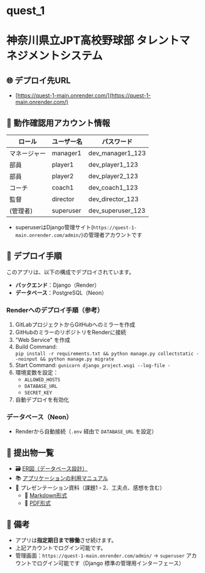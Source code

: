 # quest_1

# 神奈川県立JPT高校野球部 タレントマネジメントシステム

## 🌐 デプロイ先URL
- [https://quest-1-main.onrender.com/](https://quest-1-main.onrender.com/)

## 🔐 動作確認用アカウント情報
| ロール | ユーザー名 | パスワード |
|--------|------------|------------|
| マネージャー | manager1 | dev_manager1_123 | 
| 部員 | player1  | dev_player1_123   |
| 部員 | player2 | dev_player2_123 | 
| コーチ | coach1 | dev_coach1_123 |
| 監督 | director | dev_director_123 | 
| (管理者) | superuser | dev_superuser_123 |
- superuserはDjango管理サイト(`https://quest-1-main.onrender.com/admin/`)の管理者アカウントです

## 🚀 デプロイ手順

このアプリは、以下の構成でデプロイされています。

- **バックエンド**：Django（Render）
- **データベース**：PostgreSQL（Neon）

### Renderへのデプロイ手順（参考）

1. GitLabプロジェクトからGitHubへのミラーを作成
1. GitHubのミラーのリポジトリをRenderに接続
2. "Web Service" を作成
3. Build Command:  
`pip install -r requirements.txt && python manage.py collectstatic --noinput && python manage.py migrate`
4. Start Command: `gunicorn django_project.wsgi --log-file -`
5. 環境変数を設定：
    - `ALLOWED_HOSTS`
    - `DATABASE_URL`
    - `SECRET_KEY`
6. 自動デプロイを有効化

### データベース（Neon）

- Renderから自動接続（`.env` 経由で `DATABASE_URL` を設定）

## 📎 提出物一覧

- 🗃 [ER図（データベース設計）](doc/README.md)
- 📚 [アプリケーションの利用マニュアル](doc/manual.md)
- 🎤 プレゼンテーション資料（課題1・2、工夫点、感想を含む）
  - 📄 [Markdown形式](doc/presentation/slides/presentation.md)
  - 📄 [PDF形式](doc/presentation/slides/presentation.pdf)

## 📝 備考
- アプリは**指定期日まで稼働**させ続けます。
- 上記アカウントでログイン可能です。
- 管理画面：`https://quest-1-main.onrender.com/admin/`
  → `superuser` アカウントでログイン可能です（Django 標準の管理用インターフェース）
